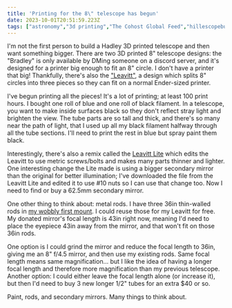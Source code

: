 ```yaml
---
title: 'Printing for the 8\" telescope has begun'
date: 2023-10-01T20:51:59.223Z
tags: ["astronomy","3d printing","The Cohost Global Feed","hillescopebuilding"]
---
```


I'm not the first person to build a Hadley 3D printed telescope and then want something bigger. There are two 3D printed 8" telescope designs: the "Bradley" is only available by DMing someone on a discord server, and it's designed for a printer big enough to fit an 8" circle. I don't have a printer that big! Thankfully, there's also the ["Leavitt"](https://sites.google.com/view/203-leavitt-telescope), a design which splits 8" circles into three pieces so they can fit on a normal Ender-sized printer.

I've begun printing all the pieces! It's a lot of printing; at least 100 print hours. I bought one roll of blue and one roll of black filament. In a telescope, you want to make inside surfaces black so they don't reflect stray light and brighten the view. The tube parts are so tall and thick, and there's so many near the path of light, that I used up all my black filament halfway through all the tube sections. I'll need to print the rest in blue but spray paint them black.

Interestingly, there's also a remix called the [Leavitt Lite](https://www.printables.com/model/355997-8-newtonian-telescope-leavitt-lite-metric) which edits the Leavitt to use metric screws/bolts and makes many parts thinner and lighter. One interesting change the Lite made is using a bigger secondary mirror than the original for better illumination; I've downloaded the file from the Leavitt Lite and edited it to use #10 nuts so I can use that change too. Now I need to find or buy a 62.5mm secondary mirror.

One other thing to think about: metal rods. I have three 36in thin-walled rods in [my wobbly first mount](https://cohost.org/hillexed/post/1491006-one-imposter-remains). I could reuse those for my Leavitt for free. My donated mirror's focal length is 43in right now, meaning I'd need to place the eyepiece 43in away from the mirror, and that won't fit on those 36in rods.

One option is I could grind the mirror and reduce the focal length to 36in, giving me an 8" f/4.5 mirror, and then use my existing rods. Same focal length means same magnification... but I like the idea of having a longer focal length and therefore more magnification than my previous telescope. Another option: I could either leave the focal length alone (or increase it), but then I'd need to buy 3 new longer 1/2" tubes for an extra $40 or so.

Paint, rods, and secondary mirrors. Many things to think about.

